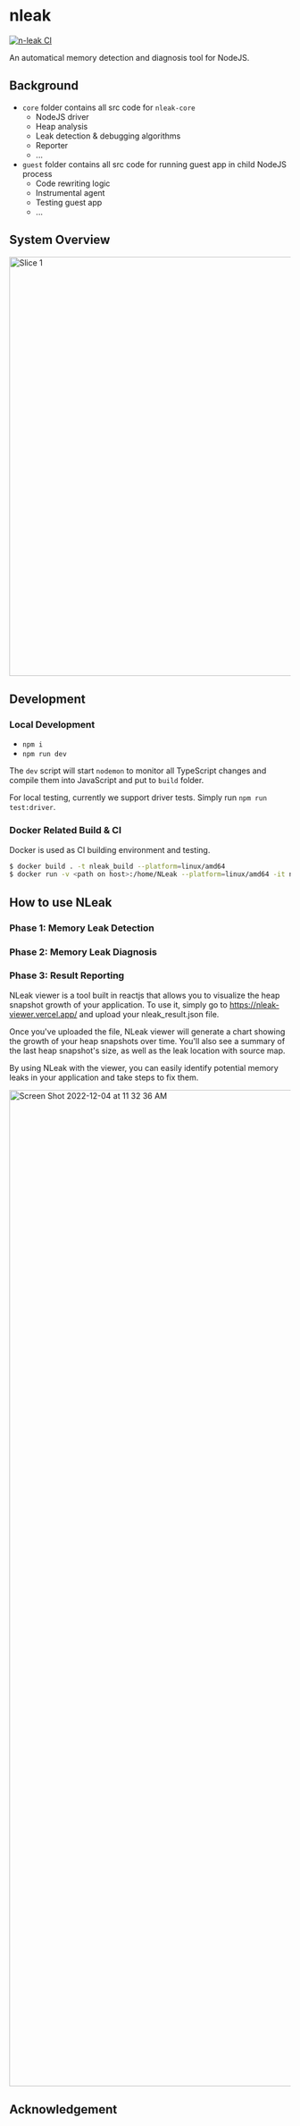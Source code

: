 # nleak

[![n-leak CI](https://github.com/nleak/n-leak/actions/workflows/n-leak.js.yml/badge.svg)](https://github.com/nleak/n-leak/actions/workflows/n-leak.js.yml)

An automatical memory detection and diagnosis tool for NodeJS.

## Background

- `core` folder contains all src code for `nleak-core`
    + NodeJS driver
    + Heap analysis
    + Leak detection & debugging algorithms
    + Reporter
    + ...
- `guest` folder contains all src code for running guest app in child NodeJS process
    + Code rewriting logic
    + Instrumental agent
    + Testing guest app
    + ...

## System Overview

<img width="750" alt="Slice 1" src="https://user-images.githubusercontent.com/5697641/205152647-1869cd8e-6618-4307-be2a-1b39f119202c.png">

## Development

### Local Development
- `npm i`
- `npm run dev`

The `dev` script will start `nodemon` to monitor all TypeScript changes and compile
them into JavaScript and put to `build` folder.

For local testing, currently we support driver tests. Simply run `npm run test:driver`.

### Docker Related Build & CI
Docker is used as CI building environment and testing.

```sh
$ docker build . -t nleak_build --platform=linux/amd64
$ docker run -v <path on host>:/home/NLeak --platform=linux/amd64 -it nleak_build:latest
```

## How to use NLeak

### Phase 1: Memory Leak Detection

### Phase 2: Memory Leak Diagnosis

### Phase 3: Result Reporting

NLeak viewer is a tool built in reactjs that allows you to visualize the heap snapshot growth of your application. To use it, simply go to https://nleak-viewer.vercel.app/ and upload your nleak_result.json file.

Once you've uploaded the file, NLeak viewer will generate a chart showing the growth of your heap snapshots over time. You'll also see a summary of the last heap snapshot's size, as well as the leak location with source map.

By using NLeak with the viewer, you can easily identify potential memory leaks in your application and take steps to fix them.

<img width="1783" alt="Screen Shot 2022-12-04 at 11 32 36 AM" src="https://user-images.githubusercontent.com/5697641/205511402-d2bd3457-5b62-4085-84b4-9f4a486d1dcf.png">

## Acknowledgement


